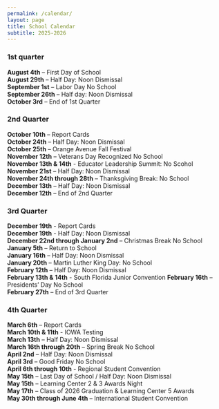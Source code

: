```yaml
---
permalink: /calendar/
layout: page
title: School Calendar
subtitle: 2025-2026
---
```

<a href="/assets/pdfs/school/2025-2026_Tentative_Calendar.pdf"> </a>
### 1st quarter
**August 4th** – First Day of School<br />
**August 29th** – Half Day: Noon Dismissal<br />
**September 1st** – Labor Day No School<br />
**September 26th** – Half day: Noon Dismissal<br />
**October 3rd** – End of 1st Quarter<br />
### 2nd Quarter
**October 10th** – Report Cards<br />
**October 24th** – Half Day: Noon Dismissal<br />
**October 25th** – Orange Avenue Fall Festival<br />
**November 12th** – Veterans Day Recognized No School<br />
**November 13th & 14th** - Educator Leadership Summit: No Scohol
**November 21st** – Half Day: Noon Dismissal<br />
**November 24th through 28th** – Thanksgiving Break: No School<br />
**December 13th** – Half Day: Noon Dismissal<br />
**December 12th** – End of 2nd Quarter<br />
### 3rd Quarter
**December 19th** - Report Cards<br />
**December 19th** - Half Day: Noon Dismissal<br />
**December 22nd through January 2nd** – Christmas Break No School<br />
**January 5th** – Return to School<br />
**January 16th** – Half Day: Noon Dismissal<br />
**January 20th** – Martin Luther King Day: No School<br />
**February 12th** – Half Day: Noon Dismissal<br />
**February 13th & 14th** - South Florida Junior Convention
**February 16th** – Presidents’ Day No School<br />
**February 27th** – End of 3rd Quarter<br />
### 4th Quarter
**March 6th** – Report Cards<br />
**March 10th & 11th** - IOWA Testing<br />
**March 13th** – Half Day: Noon Dismissal<br />
**March 16th through 20th** – Spring Break No School<br />
**April 2nd** – Half Day: Noon Dismissal<br />
**April 3rd** – Good Friday No School<br />
**April 6th through 10th** - Regional Student Convention<br />
**May 15th** – Last Day of School / Half Day: Noon Dismissal<br />
**May 15th** – Learning Center 2 & 3 Awards Night<br />
**May 17th** – Class of 2026 Graduation & Learning Center 5 Awards<br />
**May 30th through June 4th** – International Student Convention <br />
